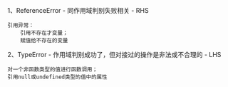 1、ReferenceError - 同作用域判别失败相关 - RHS

```
引用异常：
	引用不存在才变量；
	赋值给不存在的变量
```

2、TypeError - 作用域判别成功了，但对接过的操作是非法或不合理的 - LHS

```
对一个非函数类型的值进行函数调用；
引用null或undefined类型的值中的属性
```

